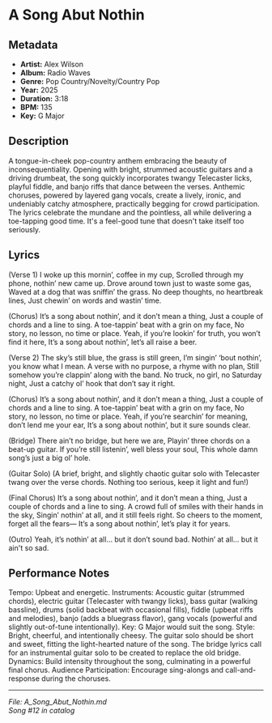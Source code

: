 # A Song Abut Nothin

## Metadata
- **Artist:** Alex Wilson
- **Album:** Radio Waves
- **Genre:** Pop Country/Novelty/Country Pop
- **Year:** 2025
- **Duration:** 3:18
- **BPM:** 135
- **Key:** G Major

## Description
A tongue-in-cheek pop-country anthem embracing the beauty of inconsequentiality. Opening with bright, strummed acoustic guitars and a driving drumbeat, the song quickly incorporates twangy Telecaster licks, playful fiddle, and banjo riffs that dance between the verses. Anthemic choruses, powered by layered gang vocals, create a lively, ironic, and undeniably catchy atmosphere, practically begging for crowd participation. The lyrics celebrate the mundane and the pointless, all while delivering a toe-tapping good time. It's a feel-good tune that doesn't take itself too seriously.

## Lyrics

(Verse 1)
I woke up this mornin’, coffee in my cup,
Scrolled through my phone, nothin’ new came up.
Drove around town just to waste some gas,
Waved at a dog that was sniffin’ the grass.
No deep thoughts, no heartbreak lines,
Just chewin’ on words and wastin’ time.

(Chorus)
It’s a song about nothin’, and it don’t mean a thing,
Just a couple of chords and a line to sing.
A toe-tappin’ beat with a grin on my face,
No story, no lesson, no time or place.
Yeah, if you’re lookin’ for truth, you won’t find it here,
It’s a song about nothin’, let’s all raise a beer.

(Verse 2)
The sky’s still blue, the grass is still green,
I’m singin’ ‘bout nothin’, you know what I mean.
A verse with no purpose, a rhyme with no plan,
Still somehow you’re clappin’ along with the band.
No truck, no girl, no Saturday night,
Just a catchy ol’ hook that don’t say it right.

(Chorus)
It’s a song about nothin’, and it don’t mean a thing,
Just a couple of chords and a line to sing.
A toe-tappin’ beat with a grin on my face,
No story, no lesson, no time or place.
Yeah, if you’re searchin’ for meaning, don’t lend me your ear,
It’s a song about nothin’, but it sure sounds clear.

(Bridge)
There ain’t no bridge, but here we are,
Playin’ three chords on a beat-up guitar.
If you’re still listenin’, well bless your soul,
This whole damn song’s just a big ol’ hole.

(Guitar Solo)
(A brief, bright, and slightly chaotic guitar solo with Telecaster twang over the verse chords. Nothing too serious, keep it light and fun!)

(Final Chorus)
It’s a song about nothin’, and it don’t mean a thing,
Just a couple of chords and a line to sing.
A crowd full of smiles with their hands in the sky,
Singin’ nothin’ at all, and it still feels right.
So cheers to the moment, forget all the fears—
It’s a song about nothin’, let’s play it for years.

(Outro)
Yeah, it’s nothin’ at all… but it don’t sound bad. 
Nothin’ at all... but it ain't so sad.


## Performance Notes

Tempo: Upbeat and energetic. Instruments: Acoustic guitar (strummed chords), electric guitar (Telecaster with twangy licks), bass guitar (walking bassline), drums (solid backbeat with occasional fills), fiddle (upbeat riffs and melodies), banjo (adds a bluegrass flavor), gang vocals (powerful and slightly out-of-tune intentionally). Key: G Major would suit the song. Style: Bright, cheerful, and intentionally cheesy. The guitar solo should be short and sweet, fitting the light-hearted nature of the song. The bridge lyrics call for an instrumental guitar solo to be created to replace the old bridge. Dynamics: Build intensity throughout the song, culminating in a powerful final chorus. Audience Participation: Encourage sing-alongs and call-and-response during the choruses.

---
*File: A_Song_Abut_Nothin.md*  
*Song #12 in catalog*
